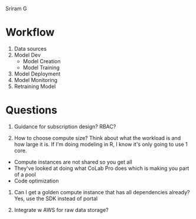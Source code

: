 Sriram G

# Workflow
1. Data sources
2. Model Dev
   - Model Creation
   - Model Training
3. Model Deployment
4. Model Monitoring
5. Retraining Model 

# Questions
1. Guidance for subscription design? RBAC?

1. How to choose compute size?
Think about what the workload is and how large it is. If I'm doing modeling in R, I know it's only going to use 1 core. 
* Compute instances are not shared so you get all
* They've looked at doing what CoLab Pro does which is making you part of a pool
* Code optimization

1. Can I get a golden compute instance that has all dependencies already? 
Yes, use the SDK instead of portal

1. Integrate w AWS for raw data storage?
